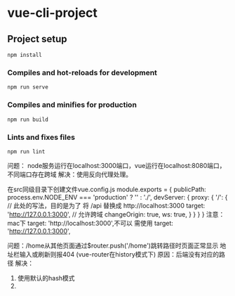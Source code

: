 # vue-cli-project

## Project setup
```
npm install
```

### Compiles and hot-reloads for development
```
npm run serve
```

### Compiles and minifies for production
```
npm run build
```

### Lints and fixes files
```
npm run lint
```

问题： node服务运行在localhost:3000端口，vue运行在localhost:8080端口，不同端口存在跨域
解决：使用反向代理处理。

在src同级目录下创建文件vue.config.js 
module.exports = {
    publicPath: process.env.NODE_ENV === 'production' ? '' : './',
    devServer: {
        proxy:
        {
            '/': {
                // 此处的写法，目的是为了 将 /api 替换成 http://localhost:3000
                target: 'http://127.0.0.1:3000',
                // 允许跨域
                changeOrigin: true,
                ws: true,
            }
        }
    }
}
注意： mac下 target: 'http://localhost:3000',不可以 需使用 target: 'http://127.0.0.1:3000',

问题：/home从其他页面通过$router.push('/home')跳转路径时页面正常显示 地址栏输入或刷新则报404 (vue-router在history模式下)
原因：后端没有对应的路径 
解决：
1. 使用默认的hash模式
2. 